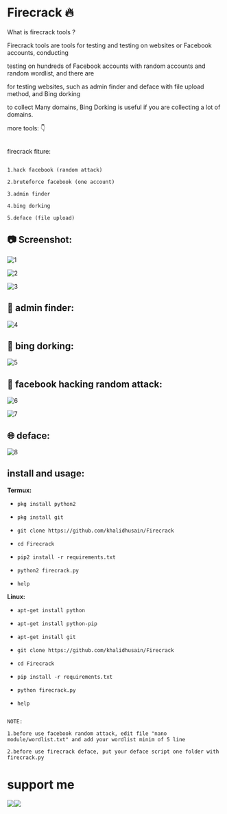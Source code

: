 # Firecrack :fire:

What is firecrack tools ?

Firecrack tools are tools for testing and testing on websites or Facebook accounts, conducting<br>

testing on hundreds of Facebook accounts with random accounts and random wordlist, and there are<br>

for testing websites, such as admin finder and deface with file upload method, and Bing dorking<br>

to collect Many domains, Bing Dorking is useful if you are collecting a lot of domains.<br>

more tools: :point_down:<br>

<br>firecrack fiture:<br>

```

1.hack facebook (random attack)

2.bruteforce facebook (one account)

3.admin finder

4.bing dorking

5.deface (file upload)

```

## :camera: Screenshot:

![1](https://github.com/khalidhusain/Firecrack/blob/master/img/1.png)

![2](https://github.com/khalidhusain/Firecrack/blob/master/img/2.png)

![3](https://github.com/khalidhusain/Firecrack/blob/master/img/3.png)

## :mag_right: admin finder:

![4](https://github.com/khalidhusain/Firecrack/blob/master/img/admin_pan.png)

## :page_with_curl: bing dorking:

![5](https://github.com/khalidhusain/Firecrack/blob/master/img/dorking.png)

## :game_die: facebook hacking random attack:

![6](https://github.com/khalidhusain/Firecrack/blob/master/img/random_1.png)

![7](https://github.com/khalidhusain/Firecrack/blob/master/img/random_2.png)

## :globe_with_meridians: deface:

![8](https://github.com/khalidhusain/Firecrack/blob/master/img/deface.png)

## install and usage:

**Termux:**

* `pkg install python2`

* `pkg install git`

* `git clone https://github.com/khalidhusain/Firecrack`

* `cd Firecrack`

* `pip2 install -r requirements.txt`

* `python2 firecrack.py`

* `help`

**Linux:**

* `apt-get install python`

* `apt-get install python-pip`

* `apt-get install git`

* `git clone https://github.com/khalidhusain/Firecrack`

* `cd Firecrack`

* `pip install -r requirements.txt`

* `python firecrack.py`

* `help`

```

NOTE:

1.before use facebook random attack, edit file "nano module/wordlist.txt" and add your wordlist minim of 5 line

2.before use firecrack deface, put your deface script one folder with firecrack.py

```

# support me

<a href="Instagram/Khalidhusain786"><img src="Facebook/khalidhusain786"><img src="Telegram/khalidhusain786">

